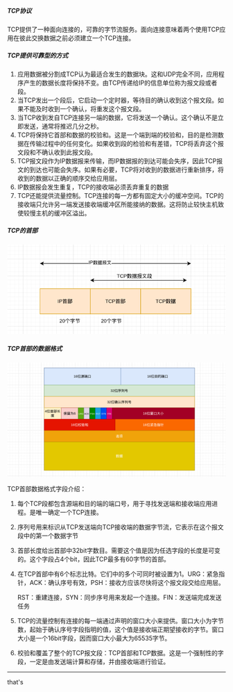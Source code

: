 ##### TCP协议

TCP提供了一种面向连接的，可靠的字节流服务。面向连接意味着两个使用TCP应用在彼此交换数据之前必须建立一个TCP连接。

##### TCP提供可靠型的方式

1. 应用数据被分割成TCP认为最适合发生的数据块。这和UDP完全不同，应用程序产生的数据长度将保持不变。由TCP传递给IP的信息单位称为报文段或者段。
2. 当TCP发出一个段后，它启动一个定时器，等待目的确认收到这个报文段。如果不能及时收到一个确认，将重发这个报文段。
3. 当TCP收到发自TCP连接另一端的数据，它将发送一个确认。这个确认不是立即发送，通常将推迟几分之秒。
4. TCP将保持它首部和数据的校验和。这是一个端到端的校验和，目的是检测数据在传输过程中的任何变化。如果收到段的检验和有差错，TCP将丢弃这个报文段和不确认收到此报文段。
5. TCP报文段作为IP数据报来传输，而IP数据报的到达可能会失序，因此TCP报文的到达也可能会失序。如果有必要，TCP将对收到的数据进行重新排序，将收到的数据以正确的顺序交给应用层。
6. IP数据报会发生重复，TCP的接收端必须丢弃重复的数据
7. TCP还能提供流量控制。TCP连接的每一方都有固定大小的缓冲空间。TCP的接收端只允许另一端发送接收端缓冲区所能接纳的数据。这将防止较快主机致使较慢主机的缓冲区溢出。

##### TCP的首部

![IP TCP header](./imgs/ip-tcp.png)

##### TCP首部的数据格式

![TCP Header](./imgs/tcp-header.png)

TCP首部数据格式字段介绍：

1. 每个TCP段都包含源端和目的端的端口号，用于寻找发送端和接收端应用进程。是唯一确定一个TCP连接。

2. 序列号用来标识从TCP发送端向TCP接收端的数据字节流，它表示在这个报文段中的第一个数据字节

3. 首部长度给出首部中32bit字数目。需要这个值是因为任选字段的长度是可变的。这个字段占4个bit，因此TCP最多有60字节的首部。

4. 在TCP首部中有6个标志比特。它们中的多个可同时被设置为1。URG：紧急指针，ACK：确认序号有效，PSH：接收方应该尽快将这个报文段交给应用层。

   RST：重建连接，SYN：同步序号用来发起一个连接。FIN：发送端完成发送任务

5. TCP的流量控制有连接的每一端通过声明的窗口大小来提供。窗口大小为字节数，起始于确认序号字段指明的值，这个值是接收端正期望接收的字节。窗口大小是一个16bit字段，因而窗口大小最大为65535字节。

6. 校验和覆盖了整个的TCP报文段：TCP首部和TCP数据。这是一个强制性的字段，一定是由发送端计算和存储，并由接收端进行验证。





---

that's

